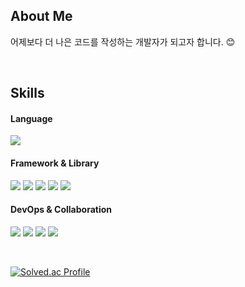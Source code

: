 ## About Me
어제보다 더 나은 코드를 작성하는 개발자가 되고자 합니다. 😊

<br>

## Skills
#### **Language**
<img src="https://img.shields.io/badge/java-007396?style=for-the-badge&logo=java&logoColor=white"> 

#### **Framework & Library**
<img src="https://img.shields.io/badge/spring-6DB33F?style=for-the-badge&logo=spring&logoColor=white"> <img src="https://img.shields.io/badge/JPA-F05032?style=for-the-badge&logo=&logoColor=white"> <img src="https://img.shields.io/badge/gradle-02303A?style=for-the-badge&logo=gradle&logoColor=white">
<img src="https://img.shields.io/badge/mysql-4479A1?style=for-the-badge&logo=mysql&logoColor=white"> <img src="https://img.shields.io/badge/H2-00758F?style=for-the-badge&logo=hibernate&logoColor=white">

#### DevOps & Collaboration
<img src="https://img.shields.io/badge/github-181717?style=for-the-badge&logo=github&logoColor=white"> <img src="https://img.shields.io/badge/git-F05032?style=for-the-badge&logo=git&logoColor=white"> <img src="https://img.shields.io/badge/Aws-232F3E?style=for-the-badge&logo=amazonwebservices&logoColor=white"> <img src="https://img.shields.io/badge/sourcetree-0052CC?style=for-the-badge&logo=sourcetree&logoColor=white">

<br>

[![Solved.ac Profile](http://mazassumnida.wtf/api/generate_badge?boj=leehos)](https://solved.ac/leehos)
